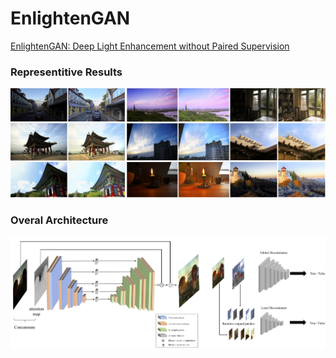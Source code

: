 # EnlightenGAN

[EnlightenGAN: Deep Light Enhancement without Paired Supervision](https://github.com/yueruchen/EnlightenGAN)

### Representitive Results
![representive_results](/assets/show_3.png)

### Overal Architecture
![architecture](/assets/arch.png)
